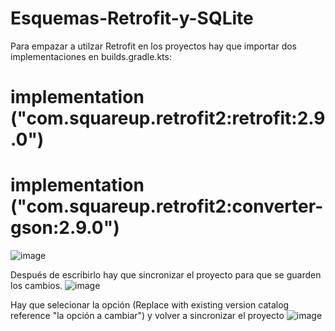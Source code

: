 # Esquemas-Retrofit-y-SQLite
Para empazar a utilzar Retrofit en los proyectos hay que importar dos implementaciones en builds.gradle.kts:

# implementation ("com.squareup.retrofit2:retrofit:2.9.0")
# implementation ("com.squareup.retrofit2:converter-gson:2.9.0")
    
![image](https://github.com/user-attachments/assets/19a7cb2e-5095-4270-b286-4cde3cad1422)


Después de escribirlo hay que sincronizar el proyecto para que se guarden los cambios.
![image](https://github.com/user-attachments/assets/0b272e0b-f14f-47a5-8134-408a0df0c3d2)

Hay que selecionar la opción (Replace with existing version catalog reference "la opción a cambiar") y volver a sincronizar el proyecto
![image](https://github.com/user-attachments/assets/08c48874-a568-482f-9ceb-9287254ff89f)
